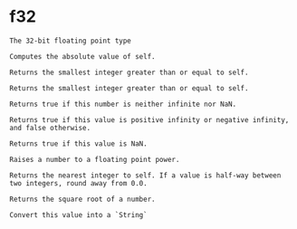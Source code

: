 # f32
`````{roto:type} f32
The 32-bit floating point type
`````


````{roto:function} abs(self: f32) -> f32
Computes the absolute value of self.
````

````{roto:function} ceil(self: f32) -> f32
Returns the smallest integer greater than or equal to self.
````

````{roto:function} floor(self: f32) -> f32
Returns the smallest integer greater than or equal to self.
````

````{roto:function} is_finite(self: f32) -> bool
Returns true if this number is neither infinite nor NaN.
````

````{roto:function} is_infinite(self: f32) -> bool
Returns true if this value is positive infinity or negative infinity, and false otherwise.
````

````{roto:function} is_nan(self: f32) -> bool
Returns true if this value is NaN.
````

````{roto:function} pow(self: f32, exp: f32) -> f32
Raises a number to a floating point power.
````

````{roto:function} round(self: f32) -> f32
Returns the nearest integer to self. If a value is half-way between two integers, round away from 0.0.
````

````{roto:function} sqrt(self: f32) -> f32
Returns the square root of a number.
````

````{roto:function} to_string(self: f32) -> String
Convert this value into a `String`
````

